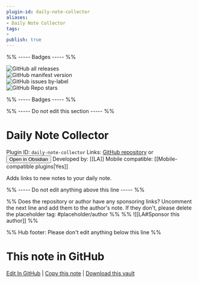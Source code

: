 ```yaml
---
plugin-id: daily-note-collector
aliases:
- Daily Note Collector
tags: 
- 
publish: true
---
```


%% ----- Badges ----- %%

![GitHub all releases](https://img.shields.io/github/downloads/LA/obsidian-daily-note-collector/total?color=573E7A&logo=github&style=for-the-badge)   
![GitHub manifest version](https://img.shields.io/github/manifest-json/v/LA/obsidian-daily-note-collector?color=573E7A&logo=github&style=for-the-badge)   
![GitHub issues by-label](https://img.shields.io/github/issues/LA/obsidian-daily-note-collector/help%20wanted?color=573E7A&logo=github&style=for-the-badge)   
![GitHub Repo stars](https://img.shields.io/github/stars/LA/obsidian-daily-note-collector?color=573E7A&logo=github&style=for-the-badge)

%% ----- Badges ----- %%

%% ----- Do not edit this section ----- %%

# Daily Note Collector

Plugin ID: `daily-note-collector`
Links: [GitHub repository](https://github.com/LA/obsidian-daily-note-collector) or [<button id=HH>Open in Obsidian</button>](obsidian://show-plugin?id=daily-note-collector)
Developed by: [[LA]]
Mobile compatible: [[Mobile-compatible plugins|Yes]]

Adds links to new notes to your daily note.

%% ----- Do not edit anything above this line ----- %% 

%% Does the repository or author have any sponsoring links? Uncomment the next line and add them to the author's note. If they don't, please delete the placeholder tag: #placeholder/author %%
%% ![[LA#Sponsor this author]] %%

%% Hub footer: Please don't edit anything below this line %%

# This note in GitHub

<span class="git-footer">[Edit In GitHub](https://github.dev/obsidian-community/obsidian-hub/blob/main/02%20-%20Community%20Expansions/02.05%20All%20Community%20Expansions/Plugins/daily-note-collector.md "git-hub-edit-note") | [Copy this note](https://raw.githubusercontent.com/obsidian-community/obsidian-hub/main/02%20-%20Community%20Expansions/02.05%20All%20Community%20Expansions/Plugins/daily-note-collector.md "git-hub-copy-note") | [Download this vault](https://github.com/obsidian-community/obsidian-hub/archive/refs/heads/main.zip "git-hub-download-vault") </span>
